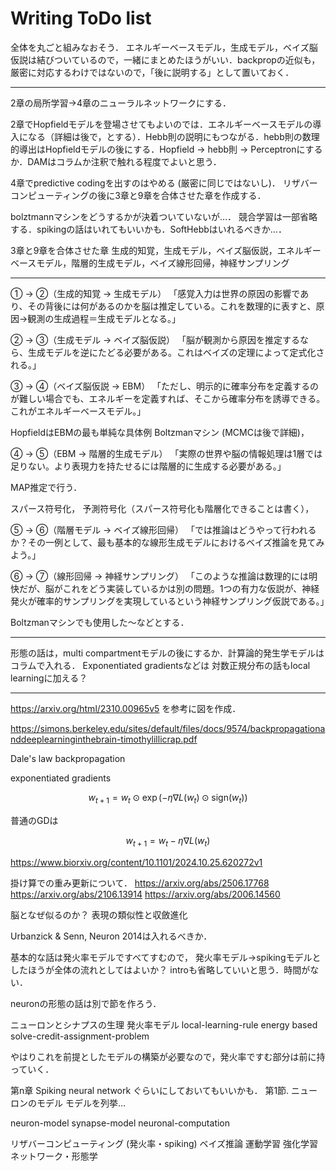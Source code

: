 # Writing ToDo list

全体を丸ごと組みなおそう．
エネルギーベースモデル，生成モデル，ベイズ脳仮説は結びついているので，一緒にまとめたほうがいい．backpropの近似も，厳密に対応するわけではないので，「後に説明する」として置いておく．

---

2章の局所学習→4章のニューラルネットワークにする．

2章でHopfieldモデルを登場させてもよいのでは．エネルギーベースモデルの導入になる（詳細は後で，とする）．Hebb則の説明にもつながる．hebb則の数理的導出はHopfieldモデルの後にする．Hopfield → hebb則 → Perceptronにするか．DAMはコラムか注釈で触れる程度でよいと思う．

4章でpredictive codingを出すのはやめる (厳密に同じではないし)．
リザバーコンピューティングの後に3章と9章を合体させた章を作成する．

bolztmannマシンをどうするかが決着ついていないが…．
競合学習は一部省略する．spikingの話はいれてもいいかも．SoftHebbはいれるべきか…．

3章と9章を合体させた章
生成的知覚，生成モデル，ベイズ脳仮説，エネルギーベースモデル，階層的生成モデル，ベイズ線形回帰，神経サンプリング

---
① → ②（生成的知覚 → 生成モデル）
「感覚入力は世界の原因の影響であり、その背後には何があるのかを脳は推定している。これを数理的に表すと、原因→観測の生成過程＝生成モデルとなる。」

② → ③（生成モデル → ベイズ脳仮説）
「脳が観測から原因を推定するなら、生成モデルを逆にたどる必要がある。これはベイズの定理によって定式化される。」

③ → ④（ベイズ脳仮説 → EBM）
「ただし、明示的に確率分布を定義するのが難しい場合でも、エネルギーを定義すれば、そこから確率分布を誘導できる。これがエネルギーベースモデル。」

HopfieldはEBMの最も単純な具体例
Boltzmanマシン (MCMCは後で詳細)，

④ → ⑤（EBM → 階層的生成モデル）
「実際の世界や脳の情報処理は1層では足りない。より表現力を持たせるには階層的に生成する必要がある。」

MAP推定で行う．

スパース符号化，
予測符号化（スパース符号化も階層化できることは書く），

⑤ → ⑥（階層モデル → ベイズ線形回帰）
「では推論はどうやって行われるか？その一例として、最も基本的な線形生成モデルにおけるベイズ推論を見てみよう。」

⑥ → ⑦（線形回帰 → 神経サンプリング）
「このような推論は数理的には明快だが、脳がこれをどう実装しているかは別の問題。1つの有力な仮説が、神経発火が確率的サンプリングを実現しているという神経サンプリング仮説である。」

Boltzmanマシンでも使用した～などとする．

---

形態の話は，multi compartmentモデルの後にするか．計算論的発生学モデルはコラムで入れる．
Exponentiated gradientsなどは
対数正規分布の話もlocal learningに加える？

---

https://arxiv.org/html/2310.00965v5
を参考に図を作成．


https://simons.berkeley.edu/sites/default/files/docs/9574/backpropagationanddeeplearninginthebrain-timothylillicrap.pdf

Dale's law backpropagation

exponentiated gradients

$$
w_{t+1} = w_t \odot \exp(-\eta \nabla L(w_t) \odot \mathrm{sign}(w_t))
$$

普通のGDは


$$
w_{t+1} = w_t -\eta \nabla L(w_t)
$$

https://www.biorxiv.org/content/10.1101/2024.10.25.620272v1

掛け算での重み更新について．
https://arxiv.org/abs/2506.17768
https://arxiv.org/abs/2106.13914
https://arxiv.org/abs/2006.14560

脳となぜ似るのか？
表現の類似性と収斂進化

Urbanzick & Senn, Neuron 2014は入れるべきか．


基本的な話は発火率モデルですべてすむので，
発火率モデル→spikingモデルとしたほうが全体の流れとしてはよいか？
introも省略していいと思う．時間がない．

neuronの形態の話は別で節を作ろう．

ニューロンとシナプスの生理
発火率モデル
local-learning-rule
energy based
solve-credit-assignment-problem

やはりこれを前提としたモデルの構築が必要なので，発火率ですむ部分は前に持っていく．

第n章 Spiking neural network
ぐらいにしておいてもいいかも．
第1節. ニューロンのモデル
モデルを列挙…

neuron-model
synapse-model
neuronal-computation

リザバーコンピューティング (発火率・spiking)
ベイズ推論
運動学習
強化学習
ネットワーク・形態学